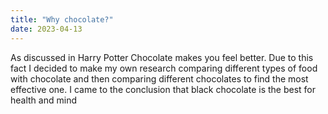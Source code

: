 ```yaml
---
title: "Why chocolate?"
date: 2023-04-13
---
```

As discussed in Harry Potter Chocolate makes you feel better. Due to this fact I decided to make my own research comparing different types of food with chocolate and then comparing different chocolates to find the most effective one. I came to the conclusion that black chocolate is the best for health and mind
